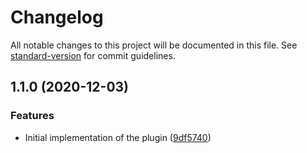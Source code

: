# Changelog

All notable changes to this project will be documented in this file. See [standard-version](https://github.com/conventional-changelog/standard-version) for commit guidelines.

## 1.1.0 (2020-12-03)


### Features

* Initial implementation of the plugin ([9df5740](https://github.com/svsool/axios-better-stacktrace/commit/9df57406e16c43a321b83fdaf683f2dde98a80be))
